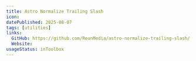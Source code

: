 ```yaml
---
title: Astro Normalize Trailing Slash
icon:
datePublished: 2025-08-07
tags: [utilities]
links:
  GitHub: https://github.com/ReunMedia/astro-normalize-trailing-slash/
  Website:
usageStatus: inToolbox
---
```

